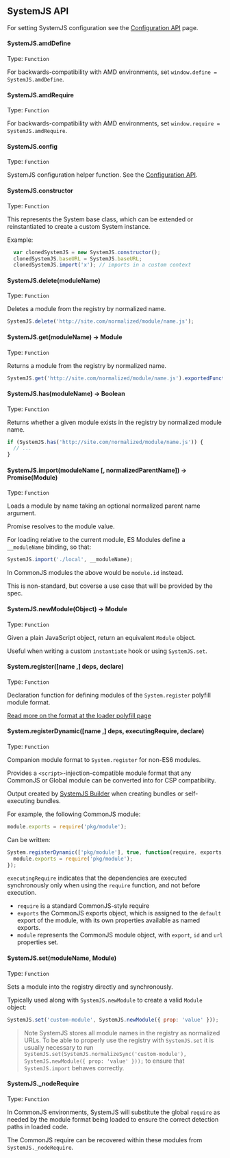 ## SystemJS API

For setting SystemJS configuration see the [Configuration API](config-api.md) page.

#### SystemJS.amdDefine
Type: `Function`

For backwards-compatibility with AMD environments, set `window.define = SystemJS.amdDefine`.

#### SystemJS.amdRequire
Type: `Function`

For backwards-compatibility with AMD environments, set `window.require = SystemJS.amdRequire`.

#### SystemJS.config
Type: `Function`

SystemJS configuration helper function. See the [Configuration API](config-api.md).

#### SystemJS.constructor
Type: `Function`

This represents the System base class, which can be extended or reinstantiated to create a custom System instance.

Example:

```javascript
  var clonedSystemJS = new SystemJS.constructor();
  clonedSystemJS.baseURL = SystemJS.baseURL;
  clonedSystemJS.import('x'); // imports in a custom context
```

#### SystemJS.delete(moduleName)
Type: `Function`

Deletes a module from the registry by normalized name.

```javascript
SystemJS.delete('http://site.com/normalized/module/name.js');
```

#### SystemJS.get(moduleName) -> Module
Type: `Function`

Returns a module from the registry by normalized name.

```javascript
SystemJS.get('http://site.com/normalized/module/name.js').exportedFunction();
```

#### SystemJS.has(moduleName) -> Boolean
Type: `Function`

Returns whether a given module exists in the registry by normalized module name.

```javascript
if (SystemJS.has('http://site.com/normalized/module/name.js')) {
  // ...
}
```

#### SystemJS.import(moduleName [, normalizedParentName]) -> Promise(Module)
Type: `Function`

Loads a module by name taking an optional normalized parent name argument.

Promise resolves to the module value.

For loading relative to the current module, ES Modules define a `__moduleName` binding, so that:

```javascript
SystemJS.import('./local', __moduleName);
```

In CommonJS modules the above would be `module.id` instead.

This is non-standard, but coverse a use case that will be provided by the spec.

#### SystemJS.newModule(Object) -> Module
Type: `Function`

Given a plain JavaScript object, return an equivalent `Module` object.

Useful when writing a custom `instantiate` hook or using `SystemJS.set`.

#### System.register([name ,] deps, declare)
Type: `Function`

Declaration function for defining modules of the `System.register` polyfill module format.

[Read more on the format at the loader polyfill page](https://github.com/ModuleLoader/es6-module-loader/blob/v0.17.0/docs/system-register.md)

#### System.registerDynamic([name ,] deps, executingRequire, declare)
Type: `Function`

Companion module format to `System.register` for non-ES6 modules.

Provides a `<script>`-injection-compatible module format that any CommonJS or Global module can be converted into for CSP compatibility.

Output created by [SystemJS Builder](https://github.com/systemjs/builder) when creating bundles or self-executing bundles.

For example, the following CommonJS module:

```javascript
module.exports = require('pkg/module');
```

Can be written:

```javascript
System.registerDynamic(['pkg/module'], true, function(require, exports, module) {
  module.exports = require('pkg/module');
});
```

`executingRequire` indicates that the dependencies are executed synchronously only when using the `require` function, and not before execution.

* `require` is a standard CommonJS-style require
* `exports` the CommonJS exports object, which is assigned to the `default` export of the module, with its own properties available as named exports.
* `module` represents the CommonJS module object, with `export`, `id` and `url` properties set.

#### SystemJS.set(moduleName, Module)
Type: `Function`

Sets a module into the registry directly and synchronously.

Typically used along with `SystemJS.newModule` to create a valid `Module` object:

```javascript
SystemJS.set('custom-module', SystemJS.newModule({ prop: 'value' }));
```

> Note SystemJS stores all module names in the registry as normalized URLs. To be able to properly use the registry with `SystemJS.set` it is usually necessary to run `SystemJS.set(SystemJS.normalizeSync('custom-module'), SystemJS.newModule({ prop: 'value' }));` to ensure that `SystemJS.import` behaves correctly.

#### SystemJS._nodeRequire
Type: `Function`

In CommonJS environments, SystemJS will substitute the global `require` as needed by the module format being loaded to ensure
the correct detection paths in loaded code.

The CommonJS require can be recovered within these modules from `SystemJS._nodeRequire`.
